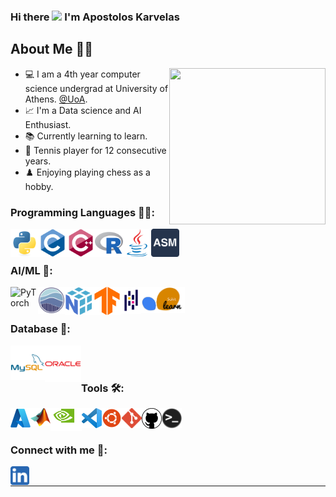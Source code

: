 
### Hi there <img src="https://github.com/TheDudeThatCode/TheDudeThatCode/blob/master/Assets/Hi.gif" width="38px"> I'm Apostolos Karvelas

## About Me 👨‍🎓
<p><img align="right" src="images/giphy.gif" width="250" height="250" /></p>

- 💻 I am a 4th year computer science undergrad at University of Athens. [@UoA].
- 📈 I'm a Data science and AI Enthusiast.
- 📚 Currently learning to learn.
- 🎾 Tennis player for 12 consecutive years.
- ♟️  Enjoying playing chess as a hobby. 

### Programming Languages 👨‍💻:

<img align="left" alt="Python" width="45px" src="https://github.com/devicons/devicon/blob/master/icons/python/python-original.svg" />
<img align="left" alt="C" width="45px" src="https://github.com/devicons/devicon/blob/master/icons/c/c-original.svg" />
<img align="left" alt="Cpp" width="45px" src="https://github.com/devicons/devicon/blob/master/icons/cplusplus/cplusplus-original.svg" />
<img align="left" alt="R" width="45px" src="https://github.com/devicons/devicon/blob/master/icons/r/r-original.svg" />
<img align="left" alt="Java" width="45px" src="https://github.com/devicons/devicon/blob/master/icons/java/java-original.svg" />
<img align="left" alt="Assembly" width="45px" src="images/assembly2.png" />

<br><br>
### AI/ML 🤖:
<img align="left" alt="PyTorch" width="44px" src="https://www.vectorlogo.zone/logos/pytorch/pytorch-icon.svg" />
<img align="left" alt="seaborn" width="43px" src="images/seaborn.png" />
<img align="left" alt="numpy" width="45px" src="https://github.com/devicons/devicon/blob/master/icons/numpy/numpy-original.svg" />
<img align="left" alt="tensorflow" width="45px" src="https://github.com/devicons/devicon/blob/master/icons/tensorflow/tensorflow-original.svg" />
<img align="left" alt="pandas" width="32px" src="images/pandas.png" />
<img align="left" alt="scikit-learn" width="70px" src="images/scikit-learn.png" />

<br><br>
### Database 💾:
<img align="left" alt="MySQL" width="55px" src="https://github.com/devicons/devicon/blob/master/icons/mysql/mysql-original-wordmark.svg" />
<img align="left" alt="Oracle" width="58px" src="https://github.com/devicons/devicon/blob/master/icons/oracle/oracle-original.svg" />

<br><br>
### Tools 🛠️:
<img align="left" alt="Azure" width="32px" src="https://github.com/devicons/devicon/blob/master/icons/azure/azure-original.svg" />
<img align="left" alt="MATLAB" width="32px" src="./images/matlab.png" />
<img align="left" alt="CUDA" width="50px" src="./images/cuda2.png" />
<img align="left" alt="Visual Studio Code" width="32px" src="./images/vscode.png" />
<img align="left" alt="Linux" width="32px" src="./images/ubuntu3.png" />
<img align="left" alt="Git" width="32px" src="./images/git.png" />
<img align="left" alt="GitHub" width="32px" src="./images/github.png" />
<img align="left" alt="Terminal" width="32px" src="./images/terminal.png" />

<br><br>
### Connect with me 🔗:

[<img align="left" alt="TollisK | LinkedIn" width="30px" src="/images/linkedin2.png" />][linkedin]

<br />

---


[@UoA]: https://www.di.uoa.gr/
[website]: https://TollisK.github.io/
[linkedin]: https://www.linkedin.com/in/apostolos-karvelas-91279b192/
